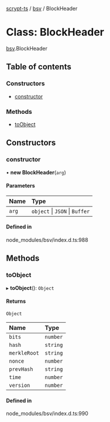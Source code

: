 [scrypt-ts](../README.md) / [bsv](../modules/bsv.md) / BlockHeader

# Class: BlockHeader

[bsv](../modules/bsv.md).BlockHeader

## Table of contents

### Constructors

- [constructor](bsv.BlockHeader.md#constructor)

### Methods

- [toObject](bsv.BlockHeader.md#toobject)

## Constructors

### constructor

• **new BlockHeader**(`arg`)

#### Parameters

| Name | Type |
| :------ | :------ |
| `arg` | `object` \| `JSON` \| `Buffer` |

#### Defined in

node_modules/bsv/index.d.ts:988

## Methods

### toObject

▸ **toObject**(): `Object`

#### Returns

`Object`

| Name | Type |
| :------ | :------ |
| `bits` | `number` |
| `hash` | `string` |
| `merkleRoot` | `string` |
| `nonce` | `number` |
| `prevHash` | `string` |
| `time` | `number` |
| `version` | `number` |

#### Defined in

node_modules/bsv/index.d.ts:990
